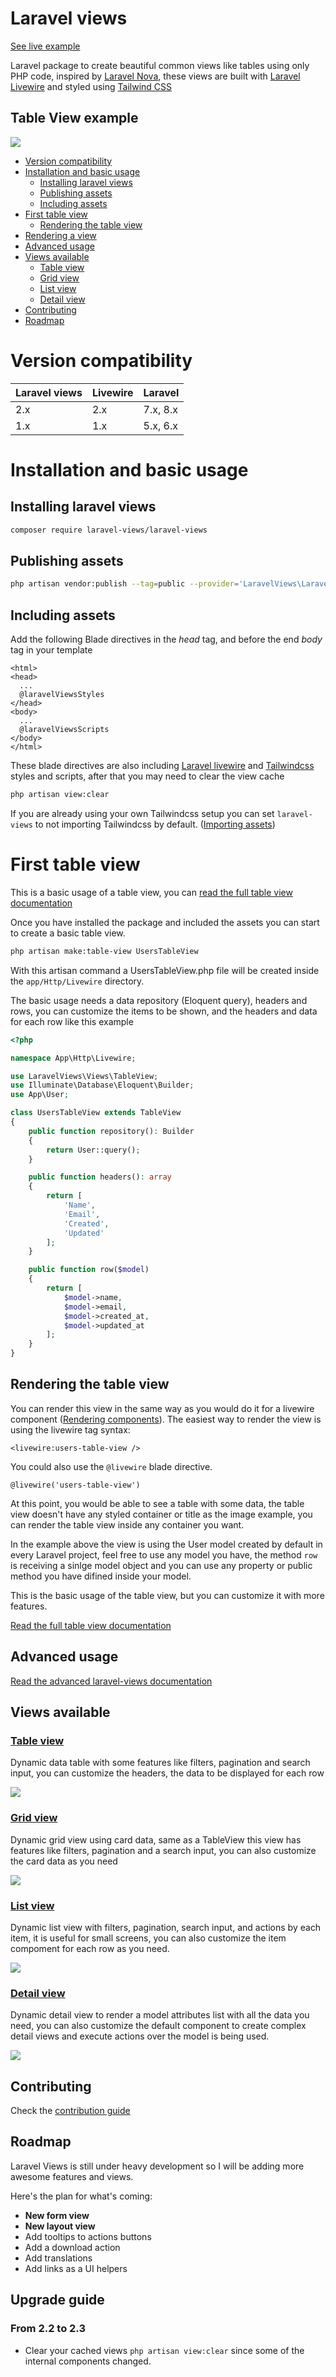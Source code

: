 # Laravel views

[See live example](https://laravelviews.com)

Laravel package to create beautiful common views like tables using only PHP code, inspired by [Laravel Nova](https://nova.laravel.com/), these views are built with [Laravel Livewire](https://laravel-livewire.com/) and styled using [Tailwind CSS](https://tailwindcss.com/)

## Table View example

![](doc/laravel-views.png)

- [Version compatibility](#version-compatibility)
- [Installation and basic usage](#installation-and-basic-usage)
  - [Installing laravel views](#installing-laravel-views)
  - [Publishing assets](#publishing-assets)
  - [Including assets](#including-assets)
- [First table view](#first-table-view)
  - [Rendering the table view](#rendering-the-table-view)
- [Rendering a view](#rendering-a-view)
- [Advanced usage](doc/laravel-views.md)
- [Views available](#views-available)
  - [Table view](#table-view)
  - [Grid view](#grid-view)
  - [List view](#list-view)
  - [Detail view](#detail-view)
- [Contributing](#contributing)
- [Roadmap](#roadmap)

# Version compatibility
|Laravel views|Livewire|Laravel|
|-|-|-|
|2.x|2.x|7.x, 8.x|
|1.x|1.x|5.x, 6.x|

# Installation and basic usage

## Installing laravel views
```bash
composer require laravel-views/laravel-views
```

## Publishing assets
```bash
php artisan vendor:publish --tag=public --provider='LaravelViews\LaravelViewsServiceProvider' --force
```

## Including assets
Add the following Blade directives in the *head* tag, and before the end *body* tag in your template

```blade
<html>
<head>
  ...
  @laravelViewsStyles
</head>
<body>
  ...
  @laravelViewsScripts
</body>
</html>
```

These blade directives are also including [Laravel livewire](https://laravel-livewire.com/) and [Tailwindcss](https://tailwindcss.com/) styles and scripts, after that you may need to clear the view cache
```bash
php artisan view:clear
```
If you are already using your own Tailwindcss setup you can set `laravel-views` to not importing Tailwindcss by default. ([Importing assets](./doc/laravel-views#including-assets))

# First table view
This is a basic usage of a table view, you can [read the full table view documentation ](doc/table-view.md)


Once you have installed the package and included the assets you can start to create a basic table view.
```bash
php artisan make:table-view UsersTableView
```
With this artisan command a UsersTableView.php file will be created inside the `app/Http/Livewire` directory.

The basic usage needs a data repository (Eloquent query), headers and rows, you can customize the items to be shown, and the headers and data for each row like this example
```php
<?php

namespace App\Http\Livewire;

use LaravelViews\Views\TableView;
use Illuminate\Database\Eloquent\Builder;
use App\User;

class UsersTableView extends TableView
{
    public function repository(): Builder
    {
        return User::query();
    }

    public function headers(): array
    {
        return [
            'Name',
            'Email',
            'Created',
            'Updated'
        ];
    }

    public function row($model)
    {
        return [
            $model->name,
            $model->email,
            $model->created_at,
            $model->updated_at
        ];
    }
}
```

## Rendering the table view
You can render this view in the same way as you would do it for a livewire component ([Rendering components](https://laravel-livewire.com/docs/2.x/rendering-components)).
The easiest way to render the view is using the livewire tag syntax:
```blade
<livewire:users-table-view />
```

You could also use the `@livewire` blade directive.
```blade
@livewire('users-table-view')
```

At this point, you would be able to see a table with some data, the table view doesn't have any styled container or title as the image example, you can render the table view inside any container you want.

In the example above the view is using the User model created by default in every Laravel project, feel free to use any model you have, the method `row` is receiving a sinlge model object and you can use any property or public method you have difined inside your model.

This is the basic usage of the table view, but you can customize it with more features.

[Read the full table view documentation ](doc/table-view.md)

## Advanced usage

[Read the advanced laravel-views documentation ](doc/laravel-views.md)

## Views available
### [Table view](doc/table-view.md)

Dynamic data table with some features like filters, pagination and search input, you can customize the headers, the data to be displayed for each row

![](doc/table.png)

### [Grid view](doc/grid-view.md)

Dynamic grid view using card data, same as a TableView this view has features like filters, pagination and a search input, you can also customize the card data as you need

![](doc/grid.png)

### [List view](doc/list-view.md)

Dynamic list view with filters, pagination, search input, and actions by each item, it is useful for small screens, you can also customize the item compoment for each row as you need.

![](doc/list.png)

### [Detail view](doc/detail-view.md)
Dynamic detail view to render a model attributes list with all the data you need, you can also customize the default component to create complex detail views and execute actions over the model is being used.

![](doc/detail.png)

## Contributing

Check the [contribution guide](CONTRIBUTING.md)

## Roadmap

Laravel Views is still under heavy development so I will be adding more awesome features and views.

Here's the plan for what's coming:

- **New form view**
- **New layout view**
- Add tooltips to actions buttons
- Add a download action
- Add translations
- Add links as a UI helpers

## Upgrade guide
### From 2.2 to 2.3
- Clear your cached views `php artisan view:clear` since some of the internal components changed.